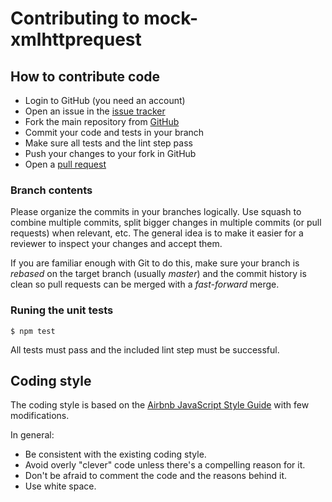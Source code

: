 # Contributing to mock-xmlhttprequest

## How to contribute code
* Login to GitHub (you need an account)
* Open an issue in the [issue tracker](https://github.com/berniegp/mock-xmlhttprequest/issues)
* Fork the main repository from [GitHub](http://github.com/berniegp/mock-xmlhttprequest)
* Commit your code and tests in your branch
* Make sure all tests and the lint step pass
* Push your changes to your fork in GitHub
* Open a [pull request](https://github.com/berniegp/mock-xmlhttprequest/pulls)

### Branch contents
Please organize the commits in your branches logically. Use squash to combine multiple commits, split bigger changes in multiple commits (or pull requests) when relevant, etc. The general idea is to make it easier for a reviewer to inspect your changes and accept them.

If you are familiar enough with Git to do this, make sure your branch is *rebased* on the target branch (usually *master*) and the commit history is clean so pull requests can be merged with a *fast-forward* merge.

### Runing the unit tests

	$ npm test

All tests must pass and the included lint step must be successful.

## Coding style
The coding style is based on the [Airbnb JavaScript Style Guide](https://github.com/airbnb/javascript) with few modifications.

In general:
* Be consistent with the existing coding style.
* Avoid overly "clever" code unless there's a compelling reason for it.
* Don't be afraid to comment the code and the reasons behind it.
* Use white space.
